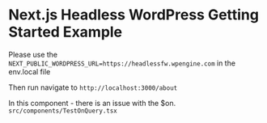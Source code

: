 # Next.js Headless WordPress Getting Started Example

Please use the `NEXT_PUBLIC_WORDPRESS_URL=https://headlessfw.wpengine.com` in the env.local file

Then run navigate to `http://localhost:3000/about`

In this component - there is an issue with the $on.
`src/components/TestOnQuery.tsx`
